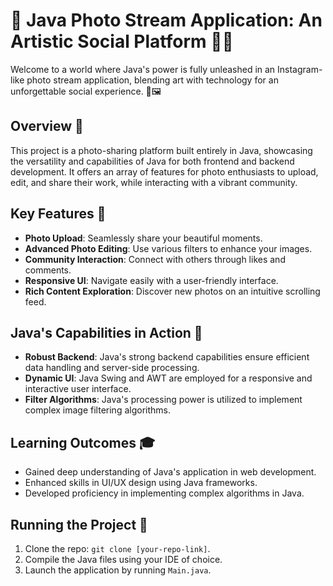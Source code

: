 # 📸 Java Photo Stream Application: An Artistic Social Platform 🎨🌐

Welcome to a world where Java's power is fully unleashed in an Instagram-like photo stream application, blending art with technology for an unforgettable social experience. 🚀🖼️

## Overview 📖

This project is a photo-sharing platform built entirely in Java, showcasing the versatility and capabilities of Java for both frontend and backend development. It offers an array of features for photo enthusiasts to upload, edit, and share their work, while interacting with a vibrant community.

## Key Features 🌟

- **Photo Upload**: Seamlessly share your beautiful moments.
- **Advanced Photo Editing**: Use various filters to enhance your images.
- **Community Interaction**: Connect with others through likes and comments.
- **Responsive UI**: Navigate easily with a user-friendly interface.
- **Rich Content Exploration**: Discover new photos on an intuitive scrolling feed.

## Java's Capabilities in Action 🐍

- **Robust Backend**: Java's strong backend capabilities ensure efficient data handling and server-side processing.
- **Dynamic UI**: Java Swing and AWT are employed for a responsive and interactive user interface.
- **Filter Algorithms**: Java's processing power is utilized to implement complex image filtering algorithms.

## Learning Outcomes 🎓

- Gained deep understanding of Java's application in web development.
- Enhanced skills in UI/UX design using Java frameworks.
- Developed proficiency in implementing complex algorithms in Java.


## Running the Project 🚀

1. Clone the repo: `git clone [your-repo-link]`.
2. Compile the Java files using your IDE of choice.
3. Launch the application by running `Main.java`.

